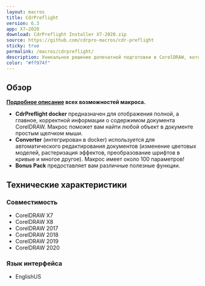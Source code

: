 ```yaml
---
layout: macros
title: CdrPreflight
version: 6.3
app: X7–2020
download: CdrPreflight Installer X7-2020.zip
source: https://github.com/cdrpro-macros/cdr-preflight
sticky: true
permalink: /macros/cdrpreflight/
description: Уникальное решение допечатной подготовки в CorelDRAW, которое будет одинаково полезно как для отдельных дизайнеров, так и для целых полиграфических центров. Всего в несколько кликов CdrPreflight поможет вам найти и решить самые распространённые проблемы в CDR файлах, экономя время и деньги.
color: "#ff974f"
---
```


## Обзор

**[Подробное описание](https://cdrpro-macros.gitbook.io/cdrpreflight/) всех возможностей макроса.**

* **CdrPreflight docker** предназначен для отображения полной, а главное, корректной информации о содержимом документа CorelDRAW. Макрос поможет вам найти любой объект в документе простым щелчком мыши.
* **Converter** (интегрирован в docker) используется для автоматического редактирования документов (изменение цветовых моделей, растеризация эффектов, преобразование шрифтов в кривые и многое другое). Макрос имеет около 100 параметров!
* **Bonus Pack** предоставляет вам различные полезные функции.

## Технические характеристики

### Совместимость

* CorelDRAW X7
* CorelDRAW X8
* CorelDRAW 2017
* CorelDRAW 2018
* CorelDRAW 2019
* CorelDRAW 2020

### Язык интерфейса

* EnglishUS
